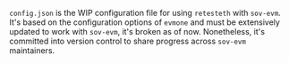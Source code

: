 `config.json` is the WIP configuration file for using `retesteth` with `sov-evm`. It's based on the configuration options of `evmone` and must be extensively updated to work with `sov-evm`, it's broken as of now. Nonetheless, it's committed into version control to share progress across `sov-evm` maintainers.
